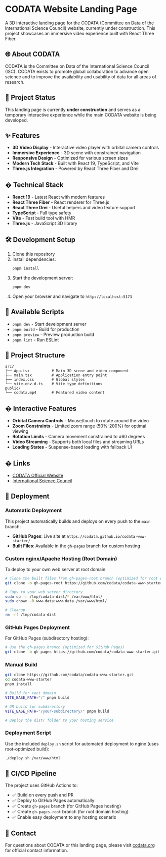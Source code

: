 # CODATA Website Landing Page

A 3D interactive landing page for the CODATA (Committee on Data of the International Science Council) website, currently under construction. This project showcases an immersive video experience built with React Three Fiber.

## 🌐 About CODATA

CODATA is the Committee on Data of the International Science Council (ISC). CODATA exists to promote global collaboration to advance open science and to improve the availability and usability of data for all areas of research.

## 🚧 Project Status

This landing page is currently **under construction** and serves as a temporary interactive experience while the main CODATA website is being developed.

## ✨ Features

- **3D Video Display** - Interactive video player with orbital camera controls
- **Immersive Experience** - 3D scene with constrained navigation
- **Responsive Design** - Optimized for various screen sizes
- **Modern Tech Stack** - Built with React 19, TypeScript, and Vite
- **Three.js Integration** - Powered by React Three Fiber and Drei

## � Technical Stack

- **React 19** - Latest React with modern features
- **React Three Fiber** - React renderer for Three.js
- **React Three Drei** - Useful helpers and video texture support
- **TypeScript** - Full type safety
- **Vite** - Fast build tool with HMR
- **Three.js** - JavaScript 3D library

## 🛠 Development Setup

1. Clone this repository
2. Install dependencies:
   ```bash
   pnpm install
   ```
3. Start the development server:
   ```bash
   pnpm dev
   ```
4. Open your browser and navigate to `http://localhost:5173`

## 📝 Available Scripts

- `pnpm dev` - Start development server
- `pnpm build` - Build for production
- `pnpm preview` - Preview production build
- `pnpm lint` - Run ESLint

## 🎯 Project Structure

```
src/
├── App.tsx          # Main 3D scene and video component
├── main.tsx         # Application entry point
├── index.css        # Global styles
└── vite-env.d.ts    # Vite type definitions
public/
└── codata.mp4       # Featured video content
```

## � Interactive Features

- **Orbital Camera Controls** - Mouse/touch to rotate around the video
- **Zoom Constraints** - Limited zoom range (50%-200%) for optimal viewing
- **Rotation Limits** - Camera movement constrained to ±60 degrees
- **Video Streaming** - Supports both local files and streaming URLs
- **Loading States** - Suspense-based loading with fallback UI

## � Links

- [CODATA Official Website](https://codata.org/)
- [International Science Council](https://council.science/)

## 🚀 Deployment

### Automatic Deployment
This project automatically builds and deploys on every push to the `main` branch:

- **GitHub Pages**: Live site at `https://codata.github.io/codata-www-starter/`
- **Built Files**: Available in the `gh-pages` branch for custom hosting

### Custom nginx/Apache Hosting (Root Domain)
To deploy to your own web server at root domain:

```bash
# Clone the built files from gh-pages-root branch (optimized for root domain)
git clone -b gh-pages-root https://github.com/codata/codata-www-starter.git /tmp/codata-dist

# Copy to your web server directory
sudo cp -r /tmp/codata-dist/* /var/www/html/
sudo chown -R www-data:www-data /var/www/html/

# Cleanup
rm -rf /tmp/codata-dist
```

### GitHub Pages Deployment
For GitHub Pages (subdirectory hosting):
```bash
# Use the gh-pages branch (optimized for GitHub Pages)
git clone -b gh-pages https://github.com/codata/codata-www-starter.git /tmp/codata-gh-pages
```

### Manual Build
```bash
git clone https://github.com/codata/codata-www-starter.git
cd codata-www-starter
pnpm install

# Build for root domain
VITE_BASE_PATH="/" pnpm build

# OR build for subdirectory
VITE_BASE_PATH="/your-subdirectory/" pnpm build

# Deploy the dist/ folder to your hosting service
```

### Deployment Script
Use the included `deploy.sh` script for automated deployment to nginx (uses root-optimized build):
```bash
./deploy.sh /var/www/html
```

## 🔄 CI/CD Pipeline

The project uses GitHub Actions to:
- ✅ Build on every push and PR
- ✅ Deploy to GitHub Pages automatically  
- ✅ Create `gh-pages` branch (for GitHub Pages hosting)
- ✅ Create `gh-pages-root` branch (for root domain hosting)
- ✅ Enable easy deployment to any hosting scenario

## 📧 Contact

For questions about CODATA or this landing page, please visit [codata.org](https://codata.org/) for official contact information.
